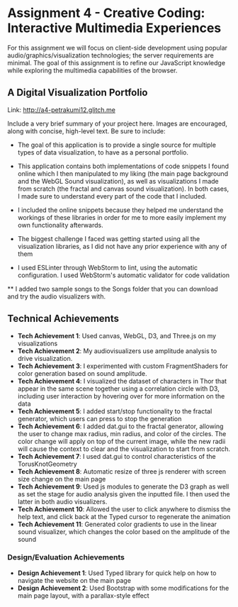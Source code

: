 Assignment 4 - Creative Coding: Interactive Multimedia Experiences
===

For this assignment we will focus on client-side development using popular audio/graphics/visualization technologies; the server requirements are minimal. The goal of this assignment is to refine our JavaScript knowledge while exploring the multimedia capabilities of the browser.


## A Digital Visualization Portfolio
Link: http://a4-petrakumi12.glitch.me

Include a very brief summary of your project here. Images are encouraged, along with concise, high-level text. Be sure to include:

- The goal of this application is to provide a single source for multiple types of data visualization, to have as a personal portfolio.
- This application contains both implementations of code snippets I found online which I then manipulated to my liking
 (the main page background and the WebGL Sound visualization), as well as visualizations I made from scratch 
 (the fractal and canvas sound visualization). In both cases, I made sure to understand every part of the code that I included.
- I included the online snippets because they helped me understand the workings of these libraries in order for me to 
more easily implement my own functionality afterwards. 
- The biggest challenge I faced was getting started using all the visualization libraries, as I did not have any prior experience with any of them

- I used ESLinter through WebStorm to lint, using the automatic configuration. I used WebStorm's automatic validator for code validation

** I added two sample songs to the Songs folder that you can download and try the audio visualizers with. 

## Technical Achievements
- **Tech Achievement 1**: Used canvas, WebGL, D3, and Three.js on my visualizations
- **Tech Achievement 2**: My audiovisualizers use amplitude analysis to drive visualization.
- **Tech Achievement 3**: I experimented with custom FragmentShaders for color generation based on sound amplitude. 
- **Tech Achievement 4**: I visualized the dataset of characters in Thor that appear in the same scene together using a 
correlation circle with D3, including user interaction by hovering over for more information on the data
- **Tech Achievement 5**: I added start/stop functionality to the fractal generator, which users can press to stop the generation
- **Tech Achievement 6**: I added dat.gui to the fractal generator, allowing the user to change max radius, min radius,
 and color of the circles. The color change will apply on top of the current image, while the new radii will cause the 
 context to clear and the visualization to start from scratch.
- **Tech Achievement 7**: I used dat.gui to control characteristics of the TorusKnotGeometry
- **Tech Achievement 8**: Automatic resize of three js renderer with screen size change on the main page
- **Tech Achievement 9**: Used js modules to generate the D3 graph as well as set the stage for audio analysis given the
 inputted file. I then used the latter in both audio visualizers.
- **Tech Achievement 10**: Allowed the user to click anywhere to dismiss the help text, and click back at the Typed 
cursor to regenerate the animation
- **Tech Achievement 11**: Generated color gradients to use in the linear sound visualizer, which changes 
the color based on the amplitude of the sound


### Design/Evaluation Achievements
- **Design Achievement 1**: Used Typed library for quick help on how to navigate the website on the main page
- **Design Achievement 2**: Used Bootstrap with some modifications for the main page layout, with a parallax-style effect



